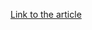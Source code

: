 [Link to the article](http://researchcenter.paloaltonetworks.com/2016/10/unit42-oilrig-malware-campaign-updates-toolset-and-expands-targets/)
